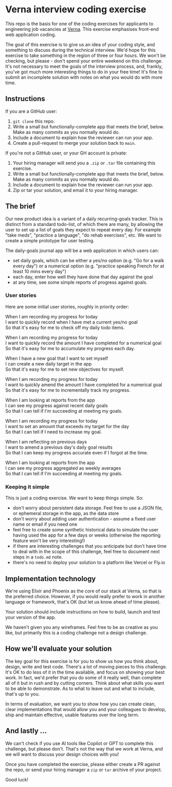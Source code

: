 # Verna interview coding exercise

This repo is the basis for one of the coding exercises for applicants to engineering job vacancies at [Verna]. This exercise emphasises front-end web application coding.

The goal of this exercise is to give us an idea of your coding style, and something to discuss during the technical interview. We'd hope for this exercise to take something in the region of three or four hours. We won't be checking, but please - don't spend your entire weekend on this challenge. It's not necessary to meet the goals of the interview process, and, frankly, you've got much more interesting things to do in your free time! It's fine to submit an incomplete solution with notes on what you would do with more time.

## Instructions

If you are a GitHub user:

1. `git clone` this repo.
2. Write a small but functionally-complete app that meets the brief, below. Make as many commits as you normally would do.
3. Include a document to explain how the reviewer can run your app.
4. Create a pull-request to merge your solution back to `main`.

If you're not a GitHub user, or your GH account is private:

1. Your hiring manager will send you a `.zip` or `.tar` file containing
   this exercise.
2. Write a small but functionally-complete app that meets the brief, below.
   Make as many commits as you normally would do.
3. Include a document to explain how the reviewer can run your app.
4. Zip or tar your solution, and email it to your hiring manager.

## The brief

Our new product idea is a variant of a daily recurring-goals tracker. This is distinct from a standard todo-list, of which there are many, by allowing the user to set up a list of goals they expect to repeat every day. For example "take meds", "practice a language", "do rehab exercises", etc. We want to create a simple prototype for user testing.

The daily-goals journal app will be a web application in which users can:

- set daily goals, which can be either a yes/no option (e.g. "Go for a walk every day") or  a numerical option (e.g. "practice speaking French for at least 10 mins every day")
- each day, enter how well they have done that day against the goal
- at any time, see some simple reports of progress against goals.

### User stories

Here are some initial user stories, roughly in priority order:

When I am recording my progress for today<br />
I want to quickly record when I have met a current yes/no goal<br />
So that it's easy for me to check off my daily todo items.

When I am recording my progress for today<br />
I want to quickly record the amount I have completed for a numerical goal<br />
So that it's easy for me to accumulate my progress each day.

When I have a new goal that I want to set myself<br />
I can create a new daily target in the app<br />
So that it's easy for me to set new objectives for myself.

When I am recording my progress for today<br />
I want to quickly amend the amount I have completed for a numerical goal<br />
So that it's easy for me to incrementally track my progress.

When I am looking at reports from the app<br />
I can see my progress against recent daily goals<br />
So that I can tell if I'm succeeding at meeting my goals.

When I am recording my progress for today<br />
I want to set an amount that exceeds my target for the day<br />
So that I can tell if I need to increase my goal.

When I am reflecting on previous days<br />
I want to amend a previous day's daily goal results<br />
So that I can keep my progress accurate even if I forgot at the time.

When I am looking at reports from the app<br />
I can see my progress aggregated as weekly averages<br />
So that I can tell if I'm succeeding at meeting my goals.

### Keeping it simple

This is just a coding exercise. We want to keep things simple. So:

- don't worry about persistent data storage. Feel free to use a JSON file, or ephemeral storage in the app, as the data store
- don't worry about adding user authentication - assume a fixed user name or email if you need one
- feel free to create some synthetic historical data to simulate the user having used the app for a few days or weeks (otherwise the reporting feature won't be very interesting!)
- if there are interesting challenges that you anticipate but don't have time to deal with in the scope of this challenge, feel free to document next steps in a `todo.md` note.
- there's no need to deploy your solution to a platform like Vercel or Fly.io

## Implementation technology

We're using Elixir and Phoenix as the core of our stack at Verna, so that is the preferred choice. However, if you would really prefer to work in another language or framework, that's OK (but let us know ahead of time please).

Your solution should include instructions on how to build, launch and test your version of the app.

We haven't given you any wireframes. Feel free to be as creative as you like, but primarily this is a coding challenge not a design challenge.

## How we'll evaluate your solution

The key goal for this exercise is for you to show us how you think about, design, write and test code. There's a lot of moving pieces to this challenge. It's OK to do less of it in the time available, and focus on showing your best work. In fact, we'd prefer that you do some of it really well, than complete all of it but in rush and by cutting corners. Think about what skills you want to be able to demonstrate. As to what to leave out and what to include, that's up to you.

In terms of evaluation, we want you to show how you can create clean, clear implementations that would allow you and your colleagues to develop, ship and maintain effective, usable features over the long term.

## And lastly ...

We can't check if you use AI tools like Copilot or GPT to complete this challenge, but please don't. That's not the way that we work at Verna, and we will want to discuss your design choices with you!

Once you have completed the exercise, please either create a PR against the repo, or send your hiring manager a `zip` or `tar` archive of your project.

Good luck!

[Verna]: https://verna.earth
